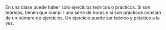 En una clase puede haber solo ejercicios teóricos o prácticos. Si son teóricos, tienen que cumplir una serie de horas y si son prácticos constan de un número de ejercicios. Un ejercicio puede ser teórico y práctico a la vez.